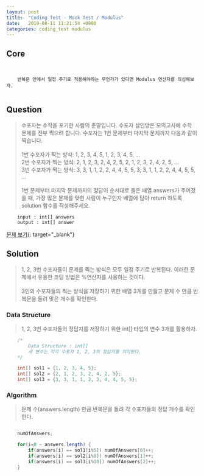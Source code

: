 ```yaml
---
layout: post
title:  "Coding Test - Mock Test / Modulus"
date:   2019-08-11 11:21:54 +0900
categories: coding_test modulus
---
```


## Core
```


    반복문 안에서 일정 주기로 적용해야하는 무언가가 있다면 Modulus 연산자를 의심해보자.


```

## Question
> 수포자는 수학을 포기한 사람의 준말입니다. 수포자 삼인방은 모의고사에 수학 문제를 전부 찍으려 합니다. 수포자는 1번 문제부터 마지막 문제까지 다음과 같이 찍습니다. <br><br>
1번 수포자가 찍는 방식: 1, 2, 3, 4, 5, 1, 2, 3, 4, 5, ... <br>
2번 수포자가 찍는 방식: 2, 1, 2, 3, 2, 4, 2, 5, 2, 1, 2, 3, 2, 4, 2, 5, ... <br>
3번 수포자가 찍는 방식: 3, 3, 1, 1, 2, 2, 4, 4, 5, 5, 3, 3, 1, 1, 2, 2, 4, 4, 5, 5, ... <br><br>
1번 문제부터 마지막 문제까지의 정답이 순서대로 들은 배열 answers가 주어졌을 때, 가장 많은 문제를 맞힌 사람이 누구인지 배열에 담아 return 하도록 solution 함수를 작성해주세요.

```
    input : int[] answers
    output : int[] answer
```
[문제 보기](https://programmers.co.kr/learn/courses/30/lessons/42840){: target="_blank"}

## Solution
>  1, 2, 3번 수포자들이 문제를 찍는 방식은 모두 일정 주기로 반복된다. 이러한 문제에서 유용한 코딩 방법은 %연산자를 사용하는 것이다. <br><br> 3인의 수포자들의 찍는 방식을 저장하기 위한 배열 3개를 만들고 문제 수 만큼 반복문을 돌려 맞은 개수를 확인한다.

### Data Structure
> 1, 2, 3번 수포자들의 정답지를 저장하기 위한 int[] 타입의 변수 3개를 활용하자.

```java
    /* 
        Data Structure : int[]
        세 변수는 각각 수포자 1, 2, 3의 정답지를 의미한다.
    */

    int[] sol1 = {1, 2, 3, 4, 5};
    int[] sol2 = {2, 1, 2, 3, 2, 4, 2, 5};
    int[] sol3 = {3, 3, 1, 1, 2, 2, 4, 4, 5, 5};
```

### Algorithm
> 문제 수(answers.length) 만큼 반복문을 돌려 각 수포자들의 정답 개수를 확인한다.

```java

    numOfAnswers;

	for(i=0 ~ answers.length) {
		if(answers[i] == sol1[i%5]) numOfAnswers[0]++;
		if(answers[i] == sol2[i%8]) numOfAnswers[1]++;
		if(answers[i] == sol3[i%10]) numOfAnswers[2]++;
	}

```